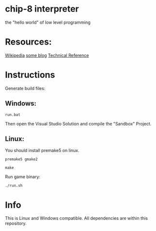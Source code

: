 # chip-8 interpreter

the "hello world" of low level programming

# Resources:

<a href="https://en.wikipedia.org/wiki/CHIP-8">Wikipedia</a>
<a href="https://tobiasvl.github.io/blog/write-a-chip-8-emulator/">some blog</a>
<a href="http://devernay.free.fr/hacks/chip8/C8TECH10.HTM#2.0">Technical Reference</a>

# Instructions

Generate build files:

## Windows:

```run.bat```

Then open the Visual Studio Solution and compile the "Sandbox" Project.

## Linux:

You should install premake5 on linux.

```premake5 gmake2```

```make```

Run game binary:

```./run.sh```


# Info
This is Linux and Windows compatible. All dependencies are within this repository.